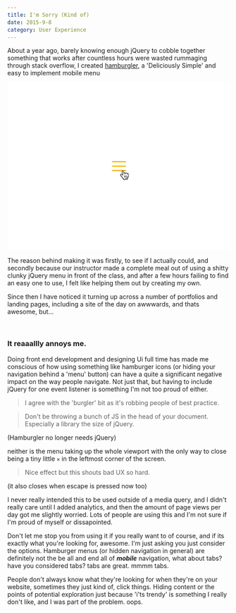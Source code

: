 ```yaml
---
title: I'm Sorry (Kind of)
date: 2015-9-8
category: User Experience
---
```


About a year ago, barely knowing enough jQuery to cobble together something that works after countless hours were wasted rummaging through stack overflow, I created <a href="/projects/hamburgler">hamburgler</a>, a 'Deliciously Simple' and easy to implement mobile menu

<img alt="hamburgler demo" src="/images/hamburgler.gif" class="full-width padding-b-2"> 

The reason behind making it was firstly, to see if I actually could, and secondly because our instructor made a complete meal out of using a shitty clunky jQuery menu in front of the class, and after a few hours failing to find an easy one to use, I felt like helping them out by creating my own.

Since then I have noticed it turning up across a number of portfolios and landing pages, including a site of the day on awwwards, and thats awesome, but...

<br> 

### It reaaallly annoys me.

Doing front end development and designing Ui full time has made me conscious of how using something like hamburger icons (or hiding your navigation behind a 'menu' button) can have a quite a significant negative impact on the way people navigate. Not just that, but having to include jQuery for one event listener is something I'm not too proud of either.

> I agree with the 'burgler' bit as it's robbing people of best practice.

> Don't be throwing a bunch of JS in the head of your document. Especially a library the size of jQuery.

(Hamburgler no longer needs jQuery)

neither is the menu taking up the whole viewport with the only way to close being a tiny little `✕` in the leftmost corner of the screen.

> Nice effect but this shouts bad UX so hard.

(it also closes when escape is pressed now too)

I never really intended this to be used outside of a media query, and I didn't really care until I added analytics, and then the amount of page views per day got me slightly worried. Lots of people are using this and I'm not sure if I'm proud of myself or dissapointed.

Don't let me stop you from using it if you really want to of course, and if its exactly what you're looking for, awesome. I'm just asking you just consider the options. Hamburger menus (or hidden navigation in general) are definitely not the be all and end all of  _**mobile**_ navigation, what about tabs? have you considered tabs? tabs are great. mmmm tabs.

People don't always know what they're looking for when they're on your website, sometimes they just kind of, click things. Hiding content or the points of potential exploration just because 'i'ts trendy' is something I really don't like, and I was part of the problem. oops.
